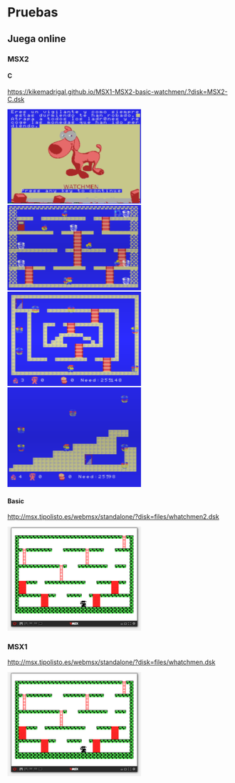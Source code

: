 # Pruebas

## Juega online


### MSX2

#### C

https://kikemadrigal.github.io/MSX1-MSX2-basic-watchmen/.?disk=MSX2-C.dsk


<img src=images/MSX2-C.PNG width=300px/>

<img src=images/MSX2-C-2.PNG width=300px/>

<img src=images/MSX2-C-3.PNG width=300px/>

<img src=images/MSX2-C-4.PNG width=300px/>


#### Basic

http://msx.tipolisto.es/webmsx/standalone/?disk=files/whatchmen2.dsk

<img src=images/1.PNG width=300px/>


### MSX1

http://msx.tipolisto.es/webmsx/standalone/?disk=files/whatchmen.dsk

<img src=images/1.PNG width=300px/>


